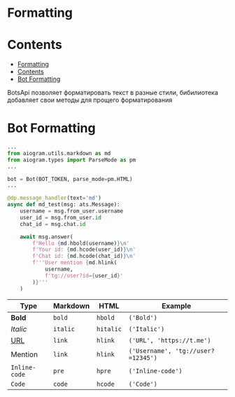 # Formatting

# Contents

- [Formatting](#formatting)
- [Contents](#contents)
- [Bot Formatting](#bot-formatting)

BotsApi позволяет форматировать текст в разные стили, бибилиотека добавляет свои методы для прощего форматирования

# Bot Formatting

```py
...
from aiogram.utils.markdown as md
from aiogram.types import ParseMode as pm
...

bot = Bot(BOT_TOKEN, parse_mode=pm.HTML)
...

@dp.message_handler(text='md')
async def md_test(msg: ats.Message):
    username = msg.from_user.username
    user_id = msg.from_user.id
    chat_id = msg.chat.id

    await msg.answer(
        f'Hello {md.hbold(username)}\n'
        f'Your id: {md.hcode(user_id)}\n'
        f'Chat id: {md.hcode(chat_id)}\n'
        f'''User mention {md.hlink(
            username,
            f'tg://user?id={user_id}'
        )}'''
    )
```

| Type | Markdown | HTML | Example |
|-|-|-|-|
 **Bold**            | `bold`   | `hbold`   | `('Bold')`
 _Italic_            | `italic` | `hitalic` | `('Italic')`
 [URL](https://t.me) | `link`   | `hlink`   | `('URL', 'https://t.me')`
 Mention             | `link`   | `hlink`   | `('Username', 'tg://user?=12345')`
 `Inline-code`       | `pre`    | `hpre`    | `('Inline-code')`
 ```Code```          | `code`   | `hcode`   | `('Code')`
